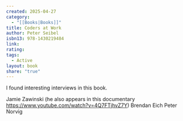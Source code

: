 ```yaml
---
created: 2025-04-27
category:
  - "[[Books|Books]]"
title: Coders at Work
author: Peter Seibel
isbn13: 978-1430219484
link:
rating:
tags:
  - Active
layout: book
share: "true"
---
```

I found interesting interviews in this book.

Jamie Zawinski (he also appears in this documentary https://www.youtube.com/watch?v=4Q7FTjhvZ7Y)
Brendan Eich
Peter Norvig

